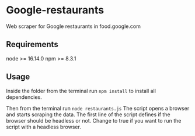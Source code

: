 # Google-restaurants
Web scraper for Google restaurants in food.google.com

## Requirements
node >= 16.14.0
npm >= 8.3.1

## Usage
Inside the folder from the terminal run `npm install` to install all dependencies.

Then from the terminal run `node restaurants.js`
The script opens a browser and starts scraping the data.
The first line of the script defines if the browser should be headless or not. Change to true if you want to run the script with a headless browser.
